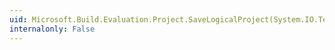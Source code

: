 ```yaml
---
uid: Microsoft.Build.Evaluation.Project.SaveLogicalProject(System.IO.TextWriter)
internalonly: False
---
```

